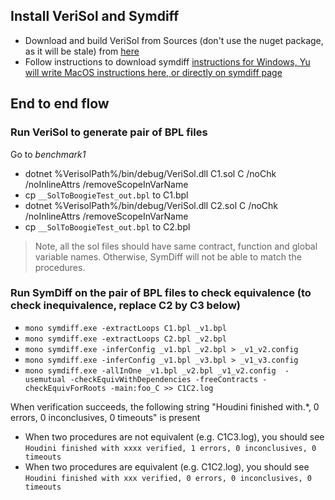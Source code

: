 ## Install VeriSol and Symdiff
* Download and build VeriSol from Sources (don't use the nuget package, as it will be stale) from [here](https://github.com/microsoft/verisol/blob/master/INSTALL.md)
* Follow instructions to download symdiff [instructions for Windows, Yu will write MacOS instructions here, or directly on symdiff page](https://github.com/boogie-org/symdiff/blob/master/docs/Documentation.md)
 
## End to end flow
### Run VeriSol to generate pair of BPL files
Go to *benchmark1*
* dotnet %VerisolPath%/bin/debug/VeriSol.dll C1.sol C /noChk /noInlineAttrs /removeScopeInVarName 
* cp `__SolToBoogieTest_out.bpl` to C1.bpl
* dotnet %VerisolPath%/bin/debug/VeriSol.dll C2.sol C /noChk /noInlineAttrs /removeScopeInVarName 
* cp `__SolToBoogieTest_out.bpl` to C2.bpl

> Note, all the sol files should have same contract, function and global variable names. Otherwise, SymDiff will not be able to match the procedures. 

### Run SymDiff on the pair of BPL files to check equivalence (to check inequivalence, replace C2 by C3 below)
* `mono symdiff.exe -extractLoops C1.bpl _v1.bpl`
* `mono symdiff.exe -extractLoops C2.bpl _v2.bpl`
* `mono symdiff.exe -inferConfig _v1.bpl _v2.bpl > _v1_v2.config`
* `mono symdiff.exe -inferConfig _v1.bpl _v3.bpl > _v1_v3.config`
* `mono symdiff.exe -allInOne _v1.bpl _v2.bpl _v1_v2.config  -usemutual -checkEquivWithDependencies -freeContracts -checkEquivForRoots -main:foo_C >> C1C2.log`

When verification succeeds, the following string "Houdini finished with.*, 0 errors, 0 inconclusives, 0 timeouts" is present
   *  When two procedures are not equivalent (e.g. C1C3.log), you should see `Houdini finished with xxxx verified, 1 errors, 0 inconclusives, 0 timeouts`
   *  When two procedures are equivalent (e.g. C1C2.log), you should see `Houdini finished with xxx verified, 0 errors, 0 inconclusives, 0 timeouts`
